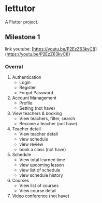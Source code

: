 # lettutor

A Flutter project.

## Milestone 1

link youtube: [https://youtu.be/P2EzZ63kvC8](https://youtu.be/P2EzZ63kvC8)

### Overral

1. Authentication
   - Login
   - Register
   - Forgot Password
2. Account Management
   - Profile
   - Setting (not have)
3. View teachers & booking
   - View teachers, filter, search
   - Become a teacher (not have)
4. Teacher detail
   - View teacher detail
   - view schedule
   - view review
   - book a class (not have)
5. Schedule
   - View total learned time
   - view upcoming lesson
   - view list of schedule
   - view schedule history
6. Courses
   - View list of courses
   - View course detail
7. Video conference (not have)
